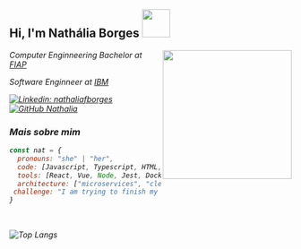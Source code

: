 <h2> Hi, I'm Nathália Borges <img src="https://media.giphy.com/media/mGcNjsfWAjY5AEZNw6/giphy.gif" width="50"></h2>
<img align='right' src="https://i.pinimg.com/originals/36/fb/33/36fb3346f60b3ef18544e47cacb0baf5.gif" width="230">
<p><em>Computer Enginneering Bachelor at <a href="http://www.fiap.com.br">FIAP</a>
<p><em>Software Enginneer at <a href="http://www.ibm.com">IBM</a>
</em></p>

[![Linkedin: nathaliafborges](https://img.shields.io/badge/-nathaliaborges-blue?style=flat-square&logo=Linkedin&logoColor=white&link=https://www.linkedin.com/in/nathaliafborges/)](https://www.linkedin.com/in/nathaliafborges/)
[![GitHub Nathalia](https://img.shields.io/github/followers/nathborges?label=follow&style=social)](https://github.com/nathborges)


### Mais sobre mim  

```javascript
const nat = {
  pronouns: "she" | "her",
  code: [Javascript, Typescript, HTML, CSS, C, Python, R, Java],
  tools: [React, Vue, Node, Jest, Docker],
  architecture: ["microservices", "clean arch", "mvc"],
 challenge: "I am trying to finish my bachelor hahaha #acabafaculdade"
}
```
<br/>

 ![Top Langs](https://github-readme-stats.vercel.app/api/top-langs/?username=nathborges&theme=tokyonight)
